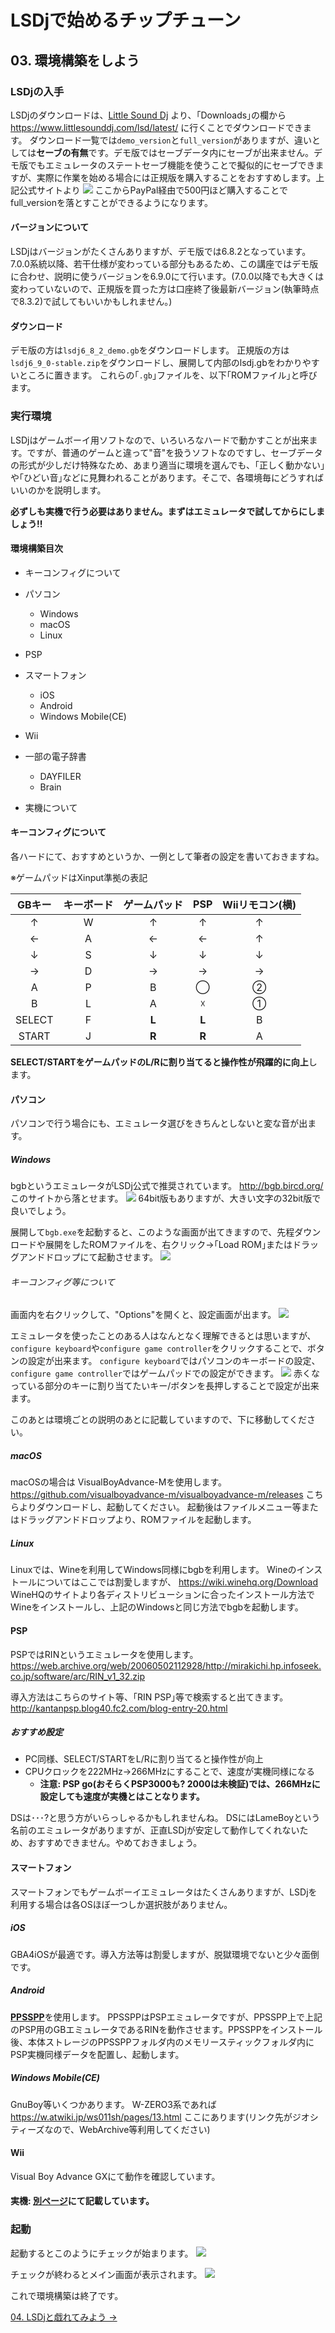 # LSDjで始めるチップチューン

## 03. 環境構築をしよう

### LSDjの入手
LSDjのダウンロードは、[Little Sound Dj](https://www.littlesounddj.com/lsd/index.php) より、｢Downloads｣の欄から https://www.littlesounddj.com/lsd/latest/ に行くことでダウンロードできます。
ダウンロード一覧では`demo_version`と`full_version`がありますが、違いとしては**セーブの有無**です。デモ版ではセーブデータ内にセーブが出来ません。デモ版でもエミュレータのステートセーブ機能を使うことで擬似的にセーブできますが、実際に作業を始める場合には正規版を購入することをおすすめします。上記公式サイトより
![](https://i.imgur.com/TREgQxk.png)
ここからPayPal経由で500円ほど購入することでfull_versionを落とすことができるようになります。

#### バージョンについて
LSDjはバージョンがたくさんありますが、デモ版では6.8.2となっています。
7.0.0系統以降、若干仕様が変わっている部分もあるため、この講座ではデモ版に合わせ、説明に使うバージョンを6.9.0にて行います。(7.0.0以降でも大きくは変わっていないので、正規版を買った方は口座終了後最新バージョン(執筆時点で8.3.2)で試してもいいかもしれません。) 

#### ダウンロード
デモ版の方は`lsdj6_8_2_demo.gb`をダウンロードします。
正規版の方は`lsdj6_9_0-stable.zip`をダウンロードし、展開して内部のlsdj.gbをわかりやすいところに置きます。
これらの｢`.gb`｣ファイルを、以下｢ROMファイル｣と呼びます。

### 実行環境
LSDjはゲームボーイ用ソフトなので、いろいろなハードで動かすことが出来ます。ですが、普通のゲームと違って"音"を扱うソフトなのですし、セーブデータの形式が少しだけ特殊なため、あまり適当に環境を選んでも、｢正しく動かない｣や｢ひどい音｣などに見舞われることがあります。そこで、各環境毎にどうすればいいのかを説明します。

**必ずしも実機で行う必要はありません。まずはエミュレータで試してからにしましょう!!**

#### 環境構築目次
- キーコンフィグについて
- パソコン
    - Windows
    - macOS
    - Linux
- PSP
- スマートフォン
    - iOS
    - Android
    - Windows Mobile(CE)
- Wii
- 一部の電子辞書
    - DAYFILER
    - Brain

- 実機について

#### キーコンフィグについて
各ハードにて、おすすめというか、一例として筆者の設定を書いておきますね。

※ゲームパッドはXinput準拠の表記

|GBキー|キーボード|ゲームパッド|PSP|Wiiリモコン(横)|
|:-:|:-:|:-:|:-:|:-:|
|↑|W|↑|↑|↑|
|←|A|←|←|↑|
|↓|S|↓|↓|↓|
|→|D|→|→|→|
|A|P|B|◯|②|
|B|L|A|☓|①|
|SELECT|F|**L**|**L**|B|
|START|J|**R**|**R**|A|

**SELECT/STARTをゲームパッドのL/Rに割り当てると操作性が飛躍的に向上**します。

#### パソコン
パソコンで行う場合にも、エミュレータ選びをきちんとしないと変な音が出ます。

##### Windows
bgbというエミュレータがLSDj公式で推奨されています。
http://bgb.bircd.org/
このサイトから落とせます。
![](https://i.imgur.com/1PkrQre.png)
64bit版もありますが、大きい文字の32bit版で良いでしょう。

展開して`bgb.exe`を起動すると、このような画面が出てきますので、先程ダウンロードや展開をしたROMファイルを、右クリック→｢Load ROM｣またはドラッグアンドドロップにて起動させます。
![](https://i.imgur.com/l8wF09Y.png)

###### キーコンフィグ等について
画面内を右クリックして、"Options"を開くと、設定画面が出ます。
![](https://i.imgur.com/CDBQIUD.png)

エミュレータを使ったことのある人はなんとなく理解できるとは思いますが、`configure keyboard`や`configure game controller`をクリックすることで、ボタンの設定が出来ます。
`configure keyboard`ではパソコンのキーボードの設定、`configure game controller`ではゲームパッドでの設定ができます。
![](https://i.imgur.com/Lbmdpoh.png)
赤くなっている部分のキーに割り当てたいキー/ボタンを長押しすることで設定が出来ます。


このあとは環境ごとの説明のあとに記載していますので、下に移動してください。

##### macOS
macOSの場合は
VisualBoyAdvance-Mを使用します。
https://github.com/visualboyadvance-m/visualboyadvance-m/releases
こちらよりダウンロードし、起動してください。
起動後はファイルメニュー等またはドラッグアンドドロップより、ROMファイルを起動します。

##### Linux
Linuxでは、Wineを利用してWindows同様にbgbを利用します。
Wineのインストールについてはここでは割愛しますが、
https://wiki.winehq.org/Download
WineHQのサイトより各ディストリビューションに合ったインストール方法でWineをインストールし、上記のWindowsと同じ方法でbgbを起動します。
#### PSP
PSPではRINというエミュレータを使用します。
https://web.archive.org/web/20060502112928/http://mirakichi.hp.infoseek.co.jp/software/arc/RIN_v1_32.zip

導入方法はこちらのサイト等、｢RIN PSP｣等で検索すると出てきます。
http://kantanpsp.blog40.fc2.com/blog-entry-20.html

##### おすすめ設定
- PC同様、SELECT/STARTをL/Rに割り当てると操作性が向上
- CPUクロックを222MHz→266MHzにすることで、速度が実機同様になる
    - **注意: PSP go(おそらくPSP3000も? 2000は未検証)では、266MHzに設定しても速度が実機とはことなります。**

DSは･･･?と思う方がいらっしゃるかもしれませんね。
DSにはLameBoyという名前のエミュレータがありますが、正直LSDjが安定して動作してくれないため、おすすめできません。やめておきましょう。

#### スマートフォン
スマートフォンでもゲームボーイエミュレータはたくさんありますが、LSDjを利用する場合は各OSほぼ一つしか選択肢がありません。
##### iOS
GBA4iOSが最適です。導入方法等は割愛しますが、脱獄環境でないと少々面倒です。
##### Android
[**PPSSPP**](https://play.google.com/store/apps/details?id=org.ppsspp.ppsspp&hl=ja)を使用します。
PPSSPPはPSPエミュレータですが、PPSSPP上で上記のPSP用のGBエミュレータであるRINを動作させます。PPSSPPをインストール後、本体ストレージのPPSSPPフォルダ内のメモリースティックフォルダ内にPSP実機同様データを配置し、起動します。

##### Windows Mobile(CE)
GnuBoy等いくつかあります。
W-ZERO3系であれば
https://w.atwiki.jp/ws011sh/pages/13.html
ここにあります(リンク先がジオシティーズなので、WebArchive等利用してください)

#### Wii
Visual Boy Advance GXにて動作を確認しています。

#### 実機: [別ページ](10.md)にて記載しています。

### 起動
起動するとこのようにチェックが始まります。
![](https://i.imgur.com/NF3sqLH.png)

チェックが終わるとメイン画面が表示されます。
![](https://i.imgur.com/aIzVhPK.png)

これで環境構築は終了です。

[04. LSDjと戯れてみよう ->](04.md)